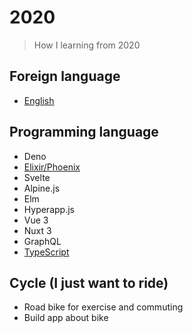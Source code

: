 # 2020 

> How I learning from 2020

## Foreign language
- [English](./english)

## Programming language
- Deno
- [Elixir/Phoenix](./elixir)
- Svelte
- Alpine.js
- Elm
- Hyperapp.js
- Vue 3 
- Nuxt 3
- GraphQL
- [TypeScript](./typescript)

## Cycle (I just want to ride) 
- Road bike for exercise and commuting 
- Build app about bike
